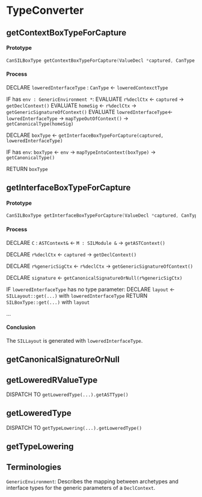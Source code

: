 # TypeConverter

## getContextBoxTypeForCapture

#### Prototype

```cpp
CanSILBoxType getContextBoxTypeForCapture(ValueDecl *captured, CanType loweredContextType, GenericEnvironment *env, bool isMutable)
```

#### Process

DECLARE `loweredInterfaceType` : `CanType` <- `loweredContexctType`

IF has `env : GenericEnvironment *`:
	EVALUATE `r%declCtx` <- `captured` -> `getDeclContext()`
	EVALUATE `homeSig` <- `r%declCtx` -> `getGenericSignatureOfContext()`
	EVALUATE `lowredInterfaceType`<- `lowredInterfaceType` -> `mapTypeOutOfContext()` -> `getCanonicalType(homeSig)`

DECLARE `boxType` <- `getInterfaceBoxTypeForCapture(captured, loweredInterfaceType)`

IF has `env`:
	`boxType` <- `env` -> `mapTypeIntoContext(boxType)` -> `getCanonicalType()`

RETURN `boxType`

## getInterfaceBoxTypeForCapture

#### Prototype

```cpp
CanSILBoxType getInterfaceBoxTypeForCapture(ValueDecl *captured, CanType loweredInterfaceType, bool isMutable)
```

#### Process

DECLARE `C` : `ASTContext&` <- `M : SILModule &` -> `getASTContext()`

DECLARE `r%declCtx` <- `captured` -> `getDeclContext()`

DECLARE `r%genericSigCtx` <- `r%declCtx` -> `getGenericSignatureOfContext()`

DECLARE `signature` <- `getCanonicalSignatureOrNull(r%genericSigCtx)`

IF `loweredInterfaceType` has no type parameter:
	DECLARE `layout` <- `SILLayout::get(...)` with `loweredInterfaceType`
	RETURN `SILBoxType::get(...)` with `layout`

…

#### Conclusion

The `SILLayout` is generated with `loweredInterfaceType`.

## getCanonicalSignatureOrNull

## getLoweredRValueType

DISPATCH TO `getLoweredType(...).getASTType()`

## getLoweredType

DISPATCH TO `getTypeLowering(...).getLoweredType()`

## getTypeLowering

## Terminologies

`GenericEnvironment`: Describes the mapping between archetypes and interface types for the generic parameters of a `DeclContext`.
